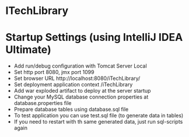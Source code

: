 # ITechLibrary

# Startup Settings (using IntelliJ IDEA Ultimate) #
* Add run/debug configuration with Tomcat Server Local
* Set http port 8080, jmx port 1099
* Set browser URL http://localhost:8080/iTechLibrary/
* Set deployment application context /iTechLibrary
* Add war exploded artifact to deploy at the server startup
* Change your MySQL database connection properties at database.properties file
* Prepare database tables using database.sql file
* To test application you can use test.sql file (to generate data in tables)
* If you need to restart with th same generated data, just run sql-scripts again
